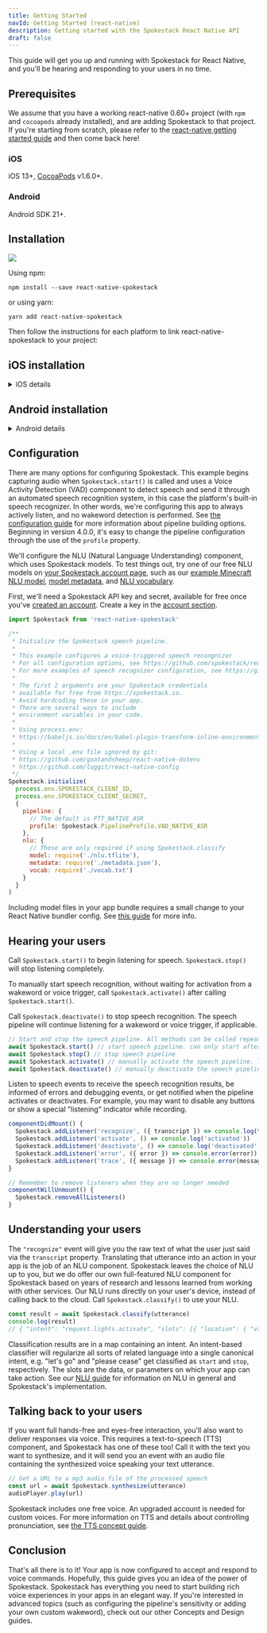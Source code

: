 ```yaml
---
title: Getting Started
navId: Getting Started (react-native)
description: Getting started with the Spokestack React Native API
draft: false
---
```


This guide will get you up and running with Spokestack for React Native, and you'll be hearing and responding to your users in no time.

## Prerequisites

We assume that you have a working react-native 0.60+ project (with `npm` and `cocoapods` already installed), and are adding Spokestack to that project. If you're starting from scratch, please refer to the [react-native getting started guide](https://reactnative.dev/docs/getting-started) and then come back here!

### iOS

iOS 13+, [CocoaPods](https://guides.cocoapods.org/using/using-cocoapods.html#adding-pods-to-an-xcode-project) v1.6.0+.

### Android

Android SDK 21+.

## Installation

[![](https://img.shields.io/npm/v/react-native-spokestack.svg)](https://www.npmjs.com/package/react-native-spokestack)

Using npm:

```shell
npm install --save react-native-spokestack
```

or using yarn:

```shell
yarn add react-native-spokestack
```

Then follow the instructions for each platform to link react-native-spokestack to your project:

## iOS installation

<details>
  <summary>iOS details</summary>

First, set your iOS deployment target in XCode to 13.0.

### Edit Podfile

Before running `pod install`, make sure to make the following edits.

react-native-spokestack makes use of relatively new APIs only available in iOS 13+. Set your deployment target to iOS 13 at the top of your Podfile:

```ruby
platform :ios, '13.0'
```

We also need to use `use_frameworks!` in our Podfile in order to support dependencies written in Swift.

```ruby
target 'SpokestackExample' do
  use_frameworks!
  #...
```

For now, `use_frameworks!` does not work with Flipper, so we also need to disable Flipper. Remove any Flipper-related lines in your Podfile. In React Native 0.63.2, they look like this:

```ruby
  # X Remove or comment out these lines X
  use_flipper!
  post_install do |installer|
    flipper_post_install(installer)
  end
  # XX
```

Remove your existing Podfile.lock and Pods folder to ensure no conflicts, then install the pods:

```shell
$ npx pod-install
```

### Edit Info.plist

Add the following to your Info.plist to enable permissions.

```xml
<key>NSMicrophoneUsageDescription</key>
<string>This app uses the microphone to hear voice commands</string>
<key>NSSpeechRecognitionUsageDescription</key>
<string>This app uses speech recognition to process voice commands</string>
```

#### Remove Flipper

While Flipper works on fixing their pod for `use_frameworks!`, we must disable Flipper. We already removed the Flipper dependencies from Pods above, but there remains some code in the AppDelegate.m that imports Flipper. There are two ways to fix this.

1. You can disable Flipper imports without removing any code from the AppDelegate. To do this, open your xcworkspace file in XCode. Go to your target, then Build Settings, search for "C Flags", remove `-DFB_SONARKIT_ENABLED=1` from flags.
1. Remove all Flipper-related code from your AppDelegate.m.

In our example app, we've done option 1 and left in the Flipper code in case they get it working in the future and we can add it back.

### Edit AppDelegate.m

#### Add AVFoundation to imports

```objc
#import <AVFoundation/AVFoundation.h>
```

#### AudioSession category

Set the AudioSession category. There are several configurations that work.

The following is a suggestion that should fit most use cases:

```objc
- (BOOL)application:(UIApplication *)application didFinishLaunchingWithOptions:(NSDictionary *)launchOptions
{
  AVAudioSession *session = [AVAudioSession sharedInstance];
  [session setCategory:AVAudioSessionCategoryPlayAndRecord
     mode:AVAudioSessionModeDefault
  options:AVAudioSessionCategoryOptionDefaultToSpeaker | AVAudioSessionCategoryOptionAllowAirPlay | AVAudioSessionCategoryOptionAllowBluetoothA2DP | AVAudioSessionCategoryOptionAllowBluetooth
    error:nil];
  [session setActive:YES error:nil];

  // ...
```

For a list of all categories, modes, and options, see [Apple's AudioSession documentation](https://developer.apple.com/documentation/avfoundation/avaudiosession/1771734-setcategory).

</details>

## Android installation

<details>
  <summary>Android details</summary>

### ASR Support

The example usage uses the system-provided ASRs (`AndroidSpeechRecognizer` and `AppleSpeechRecognizer`). However, `AndroidSpeechRecognizer` is not available on 100% of devices. If your app supports a device that doesn't have built-in speech recognition, use Spokestack ASR instead by setting the `profile` to a Spokestack profile using the `profile` prop.

See our [ASR documentation](/docs/concepts/asr) for more information.

### Edit root build.gradle (_not_ app/build.gradle)

```groovy
// ...
  ext {
    // Minimum SDK is 21
    minSdkVersion = 21
// ...
  dependencies {
    // Minimium gradle is 3.0.1+
    // The latest React Native already has this
    classpath("com.android.tools.build:gradle:3.5.3")
```

### Edit AndroidManifest.xml

Add the necessary permissions to your `AndroidManifest.xml`. The first permission is often there already. The second is needed for using the microphone.

```xml
    <!-- For TTS -->
    <uses-permission android:name="android.permission.INTERNET" />
    <!-- For wakeword and ASR -->
    <uses-permission android:name="android.permission.RECORD_AUDIO" />
    <!-- For ensuring no downloads happen over cellular, unless forced -->
    <uses-permission android:name="android.permission.ACCESS_NETWORK_STATE" />
```

### Request RECORD_AUDIO permission

The RECORD_AUDIO permission is special in that it must be both listed in the `AndroidManifest.xml` as well as requested at runtime. There are a couple ways to handle this (react-native-spokestack does not do this for you):

1. **Recommended** Add a screen to your onboarding that explains the need for the permissions used on each platform (RECORD_AUDIO on Android and Speech Recognition on iOS). Have a look at [react-native-permissions](https://github.com/zoontek/react-native-permissions) to handle permissions in a more robust way.
2. Request the permissions only when needed, such as when a user taps on a "listen" button. Avoid asking for permission with no context or without explaining why it is needed. In other words, we do not recommend asking for permission on app launch.

While iOS will bring up permissions dialogs automatically for any permissions needed, you must do this manually in Android.

React Native already provides a module for this. See [React Native's PermissionsAndroid](https://reactnative.dev/docs/permissionsandroid) for more info.

</details>

## Configuration

There are many options for configuring Spokestack. This example begins capturing audio when `Spokestack.start()` is called and uses a Voice Activity Detection (VAD) component to detect speech and send it through an automated speech recognition system, in this case the platform's built-in speech recognizer. In other words, we're configuring this app to always actively listen, and no wakeword detection is performed. See [the configuration guide](/docs/concepts/pipeline-configuration) for more information about pipeline building options. Beginning in version 4.0.0, it's easy to change the pipeline configuration through the use of the `profile` property.

We'll configure the NLU (Natural Language Understanding) component, which uses Spokestack models. To test things out, try one of our free NLU models on [your Spokestack account page](/account/services/nlu), such as our [example Minecraft NLU model](https://s.spokestack.io/u/7fYxV/nlu.tflite), [model metadata](https://s.spokestack.io/u/7fYxV/metadata.json), and [NLU vocabulary](https://s.spokestack.io/u/7fYxV/vocab.txt).

First, we'll need a Spokestack API key and secret, available for free once you've [created an account](/create). Create a key in the [account section](/account/settings/#api).

```javascript
import Spokestack from 'react-native-spokestack'

/**
 * Initialize the Spokestack speech pipeline.
 *
 * This example configures a voice-triggered speech recongnizer
 * For all configuration options, see https://github.com/spokestack/react-native-spokestack
 * For more examples of speech recognizer configuration, see https://github.com/spokestack/spokestack-android#configuration
 *
 * The first 2 arguments are your Spokestack credentials
 * available for free from https://spokestack.io.
 * Avoid hardcoding these in your app.
 * There are several ways to include
 * environment variables in your code.
 *
 * Using process.env:
 * https://babeljs.io/docs/en/babel-plugin-transform-inline-environment-variables/
 *
 * Using a local .env file ignored by git:
 * https://github.com/goatandsheep/react-native-dotenv
 * https://github.com/luggit/react-native-config
 */
Spokestack.initialize(
  process.env.SPOKESTACK_CLIENT_ID,
  process.env.SPOKESTACK_CLIENT_SECRET,
  {
    pipeline: {
      // The default is PTT_NATIVE_ASR
      profile: Spokestack.PipelineProfile.VAD_NATIVE_ASR
    },
    nlu: {
      // These are only required if using Spokestack.classify
      model: require('./nlu.tflite'),
      metadata: require('./metadata.json'),
      vocab: require('./vocab.txt')
    }
  }
)
```

Including model files in your app bundle requires a small change to your React Native bundler config. See [this guide](/docs/react-native/require-models) for more info.

## Hearing your users

Call `Spokestack.start()` to begin listening for speech. `Spokestack.stop()` will stop listening completely.

To manually start speech recognition, without waiting for activation from a wakeword or voice trigger, call `Spokestack.activate()` after calling `Spokestack.start()`.

Call `Spokestack.deactivate()` to stop speech recognition. The speech pipeline will continue listening for a wakeword or voice trigger, if applicable.

```javascript
// Start and stop the speech pipeline. All methods can be called repeatedly.
await Spokestack.start() // start speech pipeline. can only start after initialize is called.
await Spokestack.stop() // stop speech pipeline
await Spokestack.activate() // manually activate the speech pipeline. The speech pipeline is now actively listening for speech to recognize.
await Spokestack.deactivate() // manually deactivate the speech pipeline. The speech pipeline is now passively waiting for an activation trigger.
```

Listen to speech events to receive the speech recognition results, be informed of errors and debugging events, or get notified when the pipeline activates or deactivates. For example, you may want to disable any buttons or show a special "listening" indicator while recording.

```javascript
componentDidMount() {
  Spokestack.addListener('recognize', ({ transcript }) => console.log(transcript))
  Spokestack.addListener('activate', () => console.log('activated'))
  Spokestack.addListener('deactivate', () => console.log('deactivated'))
  Spokestack.addListener('error', ({ error }) => console.error(error))
  Spokestack.addListener('trace', ({ message }) => console.error(message)) // For debugging
}

// Remember to remove listeners when they are no longer needed
componentWillUnmount() {
  Spokestack.removeAllListeners()
}
```

## Understanding your users

The `"recognize"` event will give you the raw text of what the user just said via the `transcript` property. Translating that utterance into an action in your app is the job of an NLU component. Spokestack leaves the choice of NLU up to you, but we do offer our own full-featured NLU component for Spokestack based on years of research and lessons learned from working with other services. Our NLU runs directly on your user's device, instead of calling back to the cloud. Call `Spokestack.classify()` to use your NLU.

```javascript
const result = await Spokestack.classify(utterance)
console.log(result)
// { "intent": "request.lights.activate", "slots": [{ "location": { "value": "room", "type": "selset" } }], "confidence":" 0.9999888" }
```

Classification results are in a map containing an intent. An intent-based classifier will regularize all sorts of related language into a single canonical intent, e.g. "let's go" and "please cease" get classified as `start` and `stop`, respectively. The slots are the data, or parameters on which your app can take action. See our [NLU guide](/docs/concepts/nlu) for information on NLU in general and Spokestack's implementation.

## Talking back to your users

If you want full hands-free and eyes-free interaction, you'll also want to deliver responses via voice. This requires a text-to-speech (TTS) component, and Spokestack has one of these too! Call it with the text you want to synthesize, and it will send you an event with an audio file containing the synthesized voice speaking your text utterance.

```javascript
// Get a URL to a mp3 audio file of the processed speech
const url = await Spokestack.synthesize(utterance)
audioPlayer.play(url)
```

Spokestack includes one free voice. An upgraded account is needed for custom voices. For more information on TTS and details about controlling pronunciation, see [the TTS concept guide](/docs/concepts/tts).

## Conclusion

That's all there is to it! Your app is now configured to accept and respond to voice commands. Hopefully, this guide gives you an idea of the power of Spokestack. Spokestack has everything you need to start building rich voice experiences in your apps in an elegant way. If you're interested in advanced topics (such as configuring the pipeline's sensitivity or adding your own custom wakeword), check out our other Concepts and Design guides.
